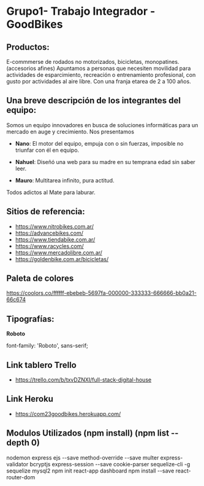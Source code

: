 # Grupo1- Trabajo Integrador - GoodBikes

## Productos:
E-commmerse de rodados no motorizados, bicicletas, monopatines. (accesorios afines) 
Apuntamos a personas que necesiten movilidad para actividades de esparcimiento, recreación o entrenamiento profesional, con gusto por actividades al aire libre. Con una franja etarea de 2 a 100 años.

## Una breve descripción de los integrantes del equipo:
Somos un equipo innovadores en busca de soluciones informáticas para un mercado en auge y crecimiento. 
Nos presentamos

- **Nano**: El motor del equipo, empuja con o sin fuerzas, imposible no triunfar con él en equipo.

- **Nahuel**: Diseñó una web para su madre en su temprana edad sin saber leer. 

- **Mauro**: Multitarea infinito, pura actitud.

Todos adictos al Mate para laburar.

## Sitios de referencia:

+ https://www.nitrobikes.com.ar/
+ https://advancebikes.com/
+ https://www.tiendabike.com.ar/
+ https://www.racycles.com/
+ https://www.mercadolibre.com.ar/
+ https://goldenbike.com.ar/bicicletas/

## Paleta de colores

https://coolors.co/ffffff-ebebeb-5697fa-000000-333333-666666-bb0a21-66c674


## Tipografías:

**Roboto**

font-family: 'Roboto', sans-serif;
<link href="https://fonts.googleapis.com/css2?family=Roboto:ital,wght@0,100;0,300;0,400;0,500;0,700;0,900;1,100;1,300;1,400;1,500;1,700;1,900&display=swap" rel="stylesheet">


## Link tablero Trello
+ https://trello.com/b/txvDZNXI/full-stack-digital-house


## Link Heroku
+ https://com23goodbikes.herokuapp.com/


## Modulos Utilizados (npm install) (npm list --depth 0)
 nodemon
 express
 ejs --save
 method-override --save
 multer
 express-validator
 bcryptjs
 express-session --save
 cookie-parser
 sequelize-cli -g
 sequelize
 mysql2
 npm init react-app dashboard
 npm install --save react-router-dom